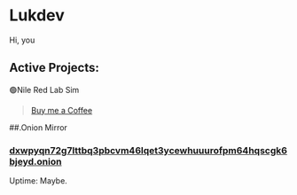 # Lukdev
Hi, you

## Active Projects:
🟢Nile Red Lab Sim

> [Buy me a Coffee](https://www.buymeacoffee.com/lukdev)

##.Onion Mirror
### [dxwpyqn72g7lttbq3pbcvm46lqet3ycewhuuurofpm64hqscgk6bjeyd.onion](dxwpyqn72g7lttbq3pbcvm46lqet3ycewhuuurofpm64hqscgk6bjeyd.onion)
Uptime: Maybe.

